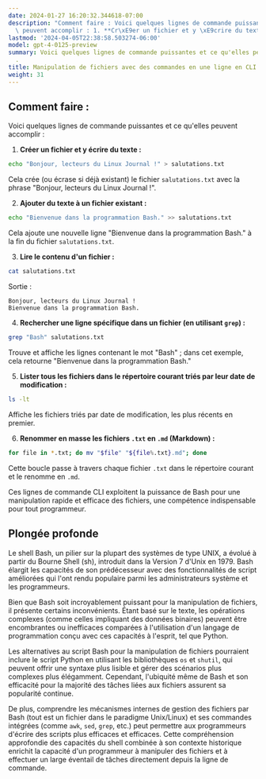 ```yaml
---
date: 2024-01-27 16:20:32.344618-07:00
description: "Comment faire : Voici quelques lignes de commande puissantes et ce qu'elles\
  \ peuvent accomplir : 1. **Cr\xE9er un fichier et y \xE9crire du texte :**."
lastmod: '2024-04-05T22:38:58.503274-06:00'
model: gpt-4-0125-preview
summary: Voici quelques lignes de commande puissantes et ce qu'elles peuvent accomplir
  .
title: Manipulation de fichiers avec des commandes en une ligne en CLI
weight: 31
---
```


## Comment faire :
Voici quelques lignes de commande puissantes et ce qu'elles peuvent accomplir :

1. **Créer un fichier et y écrire du texte :**
```Bash
echo "Bonjour, lecteurs du Linux Journal !" > salutations.txt
```
Cela crée (ou écrase si déjà existant) le fichier `salutations.txt` avec la phrase "Bonjour, lecteurs du Linux Journal !".

2. **Ajouter du texte à un fichier existant :** 
```Bash
echo "Bienvenue dans la programmation Bash." >> salutations.txt
```
Cela ajoute une nouvelle ligne "Bienvenue dans la programmation Bash." à la fin du fichier `salutations.txt`.

3. **Lire le contenu d'un fichier :**
```Bash
cat salutations.txt
```
Sortie :
```
Bonjour, lecteurs du Linux Journal !
Bienvenue dans la programmation Bash.
```

4. **Rechercher une ligne spécifique dans un fichier (en utilisant `grep`) :**
```Bash
grep "Bash" salutations.txt
```
Trouve et affiche les lignes contenant le mot "Bash" ; dans cet exemple, cela retourne "Bienvenue dans la programmation Bash."

5. **Lister tous les fichiers dans le répertoire courant triés par leur date de modification :**
```Bash
ls -lt
```
Affiche les fichiers triés par date de modification, les plus récents en premier.

6. **Renommer en masse les fichiers `.txt` en `.md` (Markdown) :**
```Bash
for file in *.txt; do mv "$file" "${file%.txt}.md"; done
```
Cette boucle passe à travers chaque fichier `.txt` dans le répertoire courant et le renomme en `.md`.

Ces lignes de commande CLI exploitent la puissance de Bash pour une manipulation rapide et efficace des fichiers, une compétence indispensable pour tout programmeur.

## Plongée profonde
Le shell Bash, un pilier sur la plupart des systèmes de type UNIX, a évolué à partir du Bourne Shell (sh), introduit dans la Version 7 d'Unix en 1979. Bash élargit les capacités de son prédécesseur avec des fonctionnalités de script améliorées qui l'ont rendu populaire parmi les administrateurs système et les programmeurs.

Bien que Bash soit incroyablement puissant pour la manipulation de fichiers, il présente certains inconvénients. Étant basé sur le texte, les opérations complexes (comme celles impliquant des données binaires) peuvent être encombrantes ou inefficaces comparées à l'utilisation d'un langage de programmation conçu avec ces capacités à l'esprit, tel que Python.

Les alternatives au script Bash pour la manipulation de fichiers pourraient inclure le script Python en utilisant les bibliothèques `os` et `shutil`, qui peuvent offrir une syntaxe plus lisible et gérer des scénarios plus complexes plus élégamment. Cependant, l'ubiquité même de Bash et son efficacité pour la majorité des tâches liées aux fichiers assurent sa popularité continue.

De plus, comprendre les mécanismes internes de gestion des fichiers par Bash (tout est un fichier dans le paradigme Unix/Linux) et ses commandes intégrées (comme `awk`, `sed`, `grep`, etc.) peut permettre aux programmeurs d'écrire des scripts plus efficaces et efficaces. Cette compréhension approfondie des capacités du shell combinée à son contexte historique enrichit la capacité d'un programmeur à manipuler des fichiers et à effectuer un large éventail de tâches directement depuis la ligne de commande.
